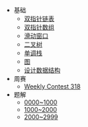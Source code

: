 * 基础
  * [双指针链表](algorithm/pointerlist.md)
  * [双指针数组](algorithm/pointerarray.md)
  * [滑动窗口](algorithm/slidingwindow.md)
  * [二叉树](algorithm/binarytree.md)
  * [单调栈](algorithm/monotonicstack.md)
  * [图](algorithm/graph.md)
  * [设计数据结构](algorithm/design.md)
* 周赛
  * [Weekly Contest 318](contest/weekly318.md)
* 题解
  * [0000~1000](solutions/1000.md)
  * [1000~2000](solutions/2000.md)
  * [2000~2999](solutions/3000.md)
